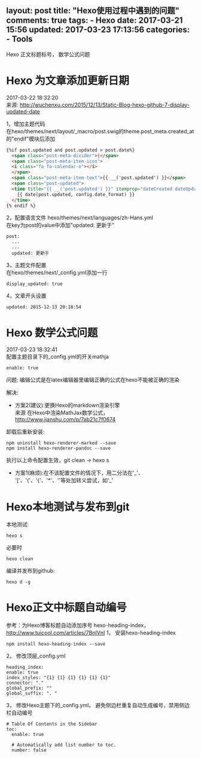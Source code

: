 layout: post
title: "Hexo使用过程中遇到的问题"
comments: true
tags:
	- Hexo
date: 2017-03-21 15:56 
updated: 2017-03-23 17:13:56
categories:
    - Tools
---

Hexo 正文标题标号， 数学公式问题
<!-- more -->

# Hexo 为文章添加更新日期    
2017-03-22 18:32:20  
来源: <http://wuchenxu.com/2015/12/13/Static-Blog-hexo-github-7-display-updated-date>

1，增加主题代码  
在hexo/themes/next/layout/_macro/post.swig的theme.post_meta.created_at 的"endif"模块后添加  

```html
{%if post.updated and post.updated > post.date%}
  <span class="post-meta-divider">|</span>
  <span class="post-meta-item-icon">
  <i class="fa fa-calendar-o"></i>
  </span>
  <span class="post-meta-item-text">{{ __('post.updated') }}</span>
  <span class="post-updated">
  <time title="{{ __('post.updated') }}" itemprop="dateCreated dateUpdated" datetime="{{ moment(post.date).format() }}">
    {{ date(post.updated, config.date_format) }}
  </time>
{% endif %}
```

2，配置语言文件 hexo/themes/next/languages/zh-Hans.yml  
在key为post的value中添加"updated: 更新于"  

```
post:
  ...
  ...
  updated: 更新于
```

3，主题文件配置  
在hexo/themes/next/_config.yml添加一行  
```
display_updated: true
```

4，文章开头设置  
```
updated: 2015-12-13 20:18:54
```


# Hexo 数学公式问题  
2017-03-23 18:32:41  
配置主题目录下的_config.yml的开关mathja
```
enable: true
```
问题:
编辑公式是在latex编辑器里编辑正确的公式在hexo不能被正确的渲染

解决:

- 方案2(建议):更换Hexo的markdown渲染引擎    
来源 在Hexo中渲染MathJax数学公式，<http://www.jianshu.com/p/7ab21c7f0674> 

卸载后重新安装:
```
npm uninstall hexo-renderer-marked --save
npm install hexo-renderer-pandoc --save
```
执行以上命令配置生效，git clean -> hexo s

- 方案1(麻烦):在不该配置文件的情况下，用二分法在'\_'、 '['、'('、'{'、'*'、'\'等处加转义尝试，如'\_'


# Hexo本地测试与发布到git
本地测试:
```
hexo s
```

必要时
```
hexo clean
```

编译并发布到github:
```
hexo d -g
```
# Hexo正文中标题自动编号  
参考：为Hexo博客标题自动添加序号 hexo-heading-index，<http://www.tuicool.com/articles/7BnIVnI>
1， 安装hexo-heading-index  
```
npm install hexo-heading-index --save
```


2， 修改顶层_config.yml  
```
heading_index:
enable: true
index_styles: "{1} {1} {1} {1} {1} {1}"
connector: "."
global_prefix: ""
global_suffix: ". "
```


3， 修改Hexo主题下的_config.yml， 避免侧边栏重复自动生成编号，禁用侧边栏自动编号  
```
# Table Of Contents in the Sidebar
toc:
  enable: true

  # Automatically add list number to toc.
  number: false
```






